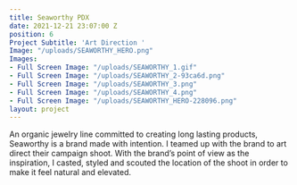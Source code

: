 ```yaml
---
title: Seaworthy PDX
date: 2021-12-21 23:07:00 Z
position: 6
Project Subtitle: 'Art Direction '
Image: "/uploads/SEAWORTHY_HERO.png"
Images:
- Full Screen Image: "/uploads/SEAWORTHY_1.gif"
- Full Screen Image: "/uploads/SEAWORTHY_2-93ca6d.png"
- Full Screen Image: "/uploads/SEAWORTHY_3.png"
- Full Screen Image: "/uploads/SEAWORTHY_4.png"
- Full Screen Image: "/uploads/SEAWORTHY_HERO-228096.png"
layout: project
---
```


An organic jewelry line committed to creating long lasting products, Seaworthy is a brand made with intention. I teamed up with the brand to art direct their campaign shoot. With the brand’s point of view as the inspiration, I casted, styled and scouted the location of the shoot in order to make it feel natural and elevated.